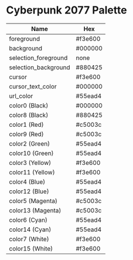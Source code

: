 # Cyberpunk 2077 Palette

| Name                  | Hex     |
| --------------------- | ------- |
| foreground            | #f3e600 |
| background            | #000000 |
| selection_foreground  | none    |
| selection_background  | #880425 |
| cursor                | #f3e600 |
| cursor_text_color     | #000000 |
| url_color             | #55ead4 |
| color0 (Black)        | #000000 |
| color8 (Black)        | #880425 |
| color1 (Red)          | #c5003c |
| color9 (Red)          | #c5003c |
| color2 (Green)        | #55ead4 |
| color10 (Green)       | #55ead4 |
| color3 (Yellow)       | #f3e600 |
| color11 (Yellow)      | #f3e600 |
| color4 (Blue)         | #55ead4 |
| color12 (Blue)        | #55ead4 |
| color5 (Magenta)      | #c5003c |
| color13 (Magenta)     | #c5003c |
| color6 (Cyan)         | #55ead4 |
| color14 (Cyan)        | #55ead4 |
| color7 (White)        | #f3e600 |
| color15 (White)       | #f3e600 |